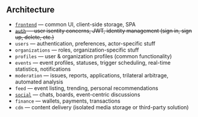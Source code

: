 ## Architecture
- [`frontend`](https://github.com/crowd-parlay/frontend) — common UI, client-side storage, SPA
- ~~[`auth`](https://github.com/crowd-parlay/auth) — user isentity concerns, JWT, identity management (sign in, sign up, delete, etc.)~~
- `users` — authentication, preferences, actor-specific stuff
- `organizations` — roles, organization-specific stuff
- `profiles` — user & organization profiles (common functionality)
- `events` — event profiles, statuses, trigger scheduling, real-time statistics, notifications
- `moderation` — issues, reports, applications, trilateral arbitrage, automated analysis
- `feed` — event listing, trending, personal recommendations
- [`social`](https://github.com/crowd-parlay/social) — chats, boards, event-centric discussions
- `finance` — wallets, payments, transactions
- `cdn` — content delivery (isolated media storage or third-party solution)
